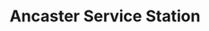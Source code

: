 ---
title: "Ancaster Service Station"
url: /ancaster/ancaster-service-station/
shop: convenience
---
